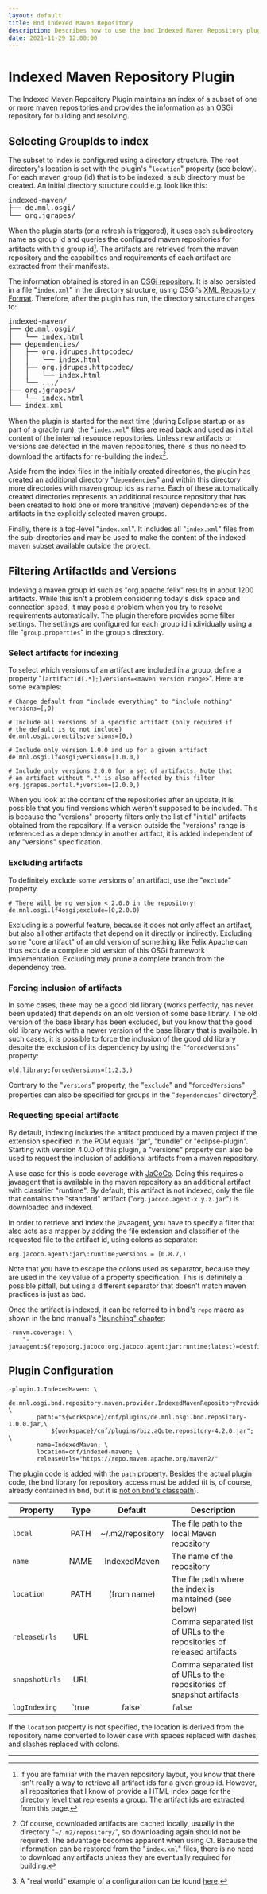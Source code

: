 ```yaml
---
layout: default
title: Bnd Indexed Maven Repository
description: Describes how to use the bnd Indexed Maven Repository plugin 
date: 2021-11-29 12:00:00
---
```


# Indexed Maven Repository Plugin

The Indexed Maven Repository Plugin maintains an index of a subset 
of one or more maven repositories and provides the information
as an OSGi repository for building and resolving.

## Selecting GroupIds to index 

The subset to index is configured using a directory structure. The
root directory's location is set with the plugin's "`location`" property 
(see below). For each maven group (id) that is to be indexed, a sub 
directory must be created. An initial directory structure could e.g. 
look like this:

<pre style="line-height: 1.1;">
indexed-maven/
├── de.mnl.osgi/
└── org.jgrapes/
</pre>

When the plugin starts (or a refresh is triggered), it uses each
subdirectory name as group id and queries the configured maven
repositories for artifacts with this group id[^queryArtifacts]. 
The artifacts are retrieved from the maven repository and the 
capabilities and requirements of each artifact are extracted 
from their manifests.

[^queryArtifacts]: If you are familiar with the maven repository
    layout, you know that there isn't really a way to retrieve
    all artifact ids for a given group id. However, all
    repositories that I know of provide a HTML index page
    for the directory level that represents a group. The
    artifact ids are extracted from this page.

The information obtained is stored in an 
[OSGi repository](https://osgi.org/javadoc/osgi.cmpn/7.0.0/org/osgi/service/repository/Repository.html). It is also persisted in a file "`index.xml`" in the directory
structure, using OSGi's
[XML Repository Format](https://osgi.org/specification/osgi.cmpn/7.0.0/service.repository.html#i3247820). Therefore, after the plugin has run, the 
directory structure changes to:

<pre style="line-height: 1.1;">
indexed-maven/
├── de.mnl.osgi/
│   └── index.html
├── dependencies/
│   ├── org.jdrupes.httpcodec/
│   │   └── index.html
│   ├── org.jdrupes.httpcodec/
│   │   └── index.html
│   └── .../
├── org.jgrapes/
│   └── index.html
└── index.xml
</pre>

When the plugin is started for the next time (during Eclipse
startup or as part of a gradle run), the "`index.xml`" files 
are read back and used as initial content of the internal
resource repositories. Unless new artifacts or versions
are detected in the maven repositories, there is thus no need
to download the artifacts for re-building the 
index[^downloadArtifacts].

[^downloadArtifacts]: Of course, downloaded artifacts are cached
    locally, usually in the directory "`~/.m2/repository/`", so 
    downloading again should not be required. The advantage
    becomes apparent when using CI. Because the information
    can be restored from the "`index.xml`" files, there is no
    need to download any artifacts unless they are eventually
    required for building.

Aside from the index files in the initially created directories,
the plugin has created an additional directory "`dependencies`" and
within this directory more directories with maven group ids
as name. Each of these automatically created directories
represents an additional resource repository that has been created
to hold one or more transitive (maven) dependencies of the 
artifacts in the explicitly selected maven groups.

Finally, there is a top-level "`index.xml`". It includes all
"`index.xml`" files from the sub-directories and may be used
to make the content of the indexed maven subset available
outside the project.

## Filtering ArtifactIds and Versions

Indexing a maven group id such as "org.apache.felix" results
in about 1200 artifacts. While this isn't a problem considering
today's disk space and connection speed, it may pose a problem
when you try to resolve requirements automatically. The plugin
therefore provides some filter settings. The settings are 
configured for each group id individually using a file 
"`group.properties`" in the group's directory.

### Select artifacts for indexing

To select which versions of an artifact are included in a group,
define a property "`[artifactId[.*];]versions=<maven version range>`". 
Here are some examples:

```properties
# Change default from "include everything" to "include nothing" 
versions=[,0)

# Include all versions of a specific artifact (only required if
# the default is to not include)
de.mnl.osgi.coreutils;versions=[0,)

# Include only version 1.0.0 and up for a given artifact
de.mnl.osgi.lf4osgi;versions=[1.0.0,)

# Include only versions 2.0.0 for a set of artifacts. Note that
# an artifact without ".*" is also affected by this filter
org.jgrapes.portal.*;version=[2.0.0,)
```

When you look at the content of the repositories after
an update, it is possible that you find versions which
weren't supposed to be included. This is because the
"versions" property filters only the list of "initial"
artifacts obtained from the repository. If a version
outside the "versions" range is referenced as a 
dependency in another artifact, it is added independent
of any "versions" specification.

### Excluding artifacts

To definitely exclude some versions of an artifact, use
the "`exclude`" property.

```properties
# There will be no version < 2.0.0 in the repository!
de.mnl.osgi.lf4osgi;exclude=[0,2.0.0)
```

Excluding is a powerful feature, because it does not only
affect an artifact, but also all other artifacts that
depend on it directly or indirectly. Excluding some 
"core artifact" of an old
version of something like Felix Apache can thus exclude
a complete old version of this OSGi framework implementation.
Excluding may prune a complete branch from the
dependency tree.

### Forcing inclusion of artifacts

In some cases, there may be a good old library
(works perfectly, has never been updated) that depends
on an old version of some base library. The old version
of the base library has been excluded, but you know that
the good old library works with a newer version of the
base library that is available. In such cases, it
is possible to force the inclusion of the good old
library despite the exclusion of its dependency by using
the "`forcedVersions`" property:

```properties
old.library;forcedVersions=[1.2.3,)
```

Contrary to the "`versions`" property, the "`exclude`" and 
"`forcedVersions`" properties can also be specified for 
groups in the "`dependencies`" directory[^example].

[^example]: A "real world" example of a configuration
    can be found [here](https://github.com/mnlipp/jgrapes-osgi/tree/master/cnf).

### Requesting special artifacts

By default, indexing includes the artifact produced by a maven project
if the extension specified in the POM equals "jar", "bundle" or
"eclipse-plugin". Starting with version 4.0.0 of this plugin, a "versions" 
property can also be used to request the inclusion of additional artifacts 
from a maven repository.

A use case for this is code coverage with 
[JaCoCo](https://www.eclemma.org/jacoco/). Doing this requires a javaagent 
that is available in the maven repository as an additional artifact with
classifier "runtime". By default, this artifact is not indexed, only the 
file that contains the "standard" artifact ("`org.jacoco.agent-x.y.z.jar`") 
is downloaded and indexed.

In order to retrieve and index the javaagent, you have to specify a filter
that also acts as a mapper by adding the file extension and classifier
of the requested file to the artifact id, using colons as separator:

```properties
org.jacoco.agent\:jar\:runtime;versions = [0.8.7,)
```

Note that you have to escape the colons used as separator, because they
are used in the key value of a property specification. This is definitely
a possible pitfall, but using a different separator that doesn't match
maven practices is just as bad.

Once the artifact is indexed, it can be referred to in bnd's `repo` macro
as shown in the bnd manual's 
["launching" chapter](https://bnd.bndtools.org/chapters/300-launching.html):

```properties
-runvm.coverage: \
	"-javaagent:${repo;org.jacoco:org.jacoco.agent:jar:runtime;latest}=destfile=${basedir}/generated/jacoco.exec,append=false"
```

## Plugin Configuration

```properties
-plugin.1.IndexedMaven: \
    de.mnl.osgi.bnd.repository.maven.provider.IndexedMavenRepositoryProvider; \
        path:="${workspace}/cnf/plugins/de.mnl.osgi.bnd.repository-1.0.0.jar,\
            ${workspace}/cnf/plugins/biz.aQute.repository-4.2.0.jar"; \
        name=IndexedMaven; \
        location=cnf/indexed-maven; \
        releaseUrls="https://repo.maven.apache.org/maven2/"
```

The plugin code is added with the `path` property. Besides the
actual plugin code, the bnd library for repository access must
be added (it is, of course, already contained in bnd, but it
is [not on bnd's classpath](https://github.com/bndtools/bnd/issues/2242)).

| Property   | Type   | Default  | Description                                |
| ---------- |:------:|:--------:| ------------------------------------------ |
| `local`     | PATH   | ~/.m2/repository | The file path to the local Maven repository |
| `name`      | NAME   |	IndexedMaven | The name of the repository          |
| `location`   | PATH   | (from name) | The file path where the index is maintained (see below) 
| `releaseUrls` | URL   | | Comma separated list of URLs to the repositories of released artifacts
| `snapshotUrls` | URL   | | Comma separated list of URLs to the repositories of snapshot artifacts
| `logIndexing` | `true|false` | `false` | If set to `true` a log is created in each directory that shows why artifact versions were added or left out

If the `location` property is not specified, the location is derived from
the repository name converted to lower case with spaces replaced with dashes,
and slashes replaced with colons.

---

